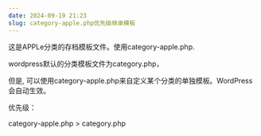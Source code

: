 ```yaml
---
date: 2024-09-19 21:23
slug: category-apple.php优先级继承模板
---
```




这是APPLe分类的存档模板文件。使用category-apple.php.

wordpress默认的分类模板文件为category.php，


但是, 可以使用category-apple.php来自定义某个分类的单独模板。WordPress会自动生效。


优先级：

category-apple.php > category.php

<!-- truncate -->
